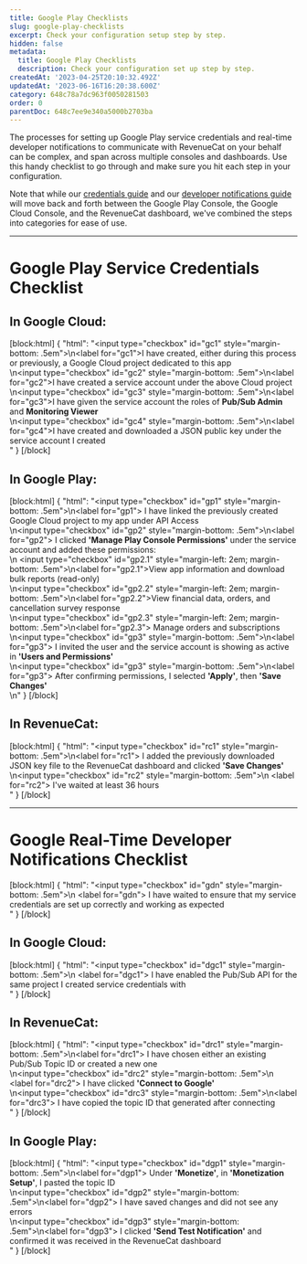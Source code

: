```yaml
---
title: Google Play Checklists
slug: google-play-checklists
excerpt: Check your configuration setup step by step.
hidden: false
metadata:
  title: Google Play Checklists
  description: Check your configuration set up step by step.
createdAt: '2023-04-25T20:10:32.492Z'
updatedAt: '2023-06-16T16:20:38.600Z'
category: 648c78a7dc963f0050281503
order: 0
parentDoc: 648c7ee9e340a5000b2703ba
---
```

The processes for setting up Google Play service credentials and real-time developer notifications to communicate with RevenueCat on your behalf can be complex, and span across multiple consoles and dashboards. Use this handy checklist to go through and make sure you hit each step in your configuration.

Note that while our [credentials guide](doc:creating-play-service-credentials) and our [developer notifications guide](doc:google-server-notifications) will move back and forth between the Google Play Console, the Google Cloud Console, and the RevenueCat dashboard, we've combined the steps into categories for ease of use.

***

# Google Play Service Credentials Checklist

## In Google Cloud:

[block:html]
{
  "html": "<input type=\"checkbox\" id=\"gc1\" style=\"margin-bottom: .5em\">\n<label for=\"gc1\">I have created, either during this process or previously, a Google Cloud project dedicated to this app</label><br>\n<input type=\"checkbox\" id=\"gc2\" style=\"margin-bottom: .5em\">\n<label for=\"gc2\">I have created a service account under the above Cloud project </label><br>\n<input type=\"checkbox\" id=\"gc3\" style=\"margin-bottom: .5em\">\n<label for=\"gc3\">I have given the service account the roles of <b>Pub/Sub Admin</b> and <b>Monitoring Viewer</b></label><br>\n<input type=\"checkbox\" id=\"gc4\" style=\"margin-bottom: .5em\">\n<label for=\"gc4\">I have created and downloaded a JSON public key under the service account I created</label><br>"
}
[/block]

## In Google Play:

[block:html]
{
  "html": "<input type=\"checkbox\" id=\"gp1\" style=\"margin-bottom: .5em\">\n<label for=\"gp1\">  I have linked the previously created Google Cloud project to my app under API Access </label><br>\n<input type=\"checkbox\" id=\"gp2\" style=\"margin-bottom: .5em\">\n<label for=\"gp2\">  I clicked <b>'Manage Play Console Permissions'</b> under the service account and added these permissions:</label><br>\n   <input type=\"checkbox\" id=\"gp2.1\" style=\"margin-left: 2em; margin-bottom: .5em\">\n<label for=\"gp2.1\">View app information and download bulk reports (read-only)</label><br>\n<input type=\"checkbox\" id=\"gp2.2\" style=\"margin-left: 2em; margin-bottom: .5em\">\n<label for=\"gp2.2\">View financial data, orders, and cancellation survey response</label><br>\n<input type=\"checkbox\" id=\"gp2.3\" style=\"margin-left: 2em; margin-bottom: .5em\">\n<label for=\"gp2.3\"> Manage orders and subscriptions</label><br>\n<input type=\"checkbox\" id=\"gp3\" style=\"margin-bottom: .5em\">\n<label for=\"gp3\">  I invited the user and the service account is showing as active in <b>'Users and Permissions'</b></label><br>\n<input type=\"checkbox\" id=\"gp3\" style=\"margin-bottom: .5em\">\n<label for=\"gp3\"> After confirming permissions, I selected <b>'Apply'</b>, then <b>'Save Changes'</b></label><br>\n"
}
[/block]

## In RevenueCat:

[block:html]
{
  "html": "<input type=\"checkbox\" id=\"rc1\" style=\"margin-bottom: .5em\">\n<label for=\"rc1\"> I added the previously downloaded JSON key file to the RevenueCat dashboard and clicked <b>'Save Changes'</b></label><br>\n<input type=\"checkbox\" id=\"rc2\" style=\"margin-bottom: .5em\">\n  <label for=\"rc2\"> I've waited at least 36 hours</label><br>"
}
[/block]

***

# Google Real-Time Developer Notifications Checklist

[block:html]
{
  "html": "<input type=\"checkbox\" id=\"gdn\" style=\"margin-bottom: .5em\">\n  <label for=\"gdn\"> I have waited to ensure that my service credentials are set up correctly and working as expected</label><br>"
}
[/block]

## In Google Cloud:

[block:html]
{
  "html": "<input type=\"checkbox\" id=\"dgc1\" style=\"margin-bottom: .5em\">\n  <label for=\"dgc1\"> I have enabled the Pub/Sub API for the same project I created service credentials with</label><br>"
}
[/block]

## In RevenueCat:

[block:html]
{
  "html": "<input type=\"checkbox\" id=\"drc1\" style=\"margin-bottom: .5em\">\n<label for=\"drc1\"> I have chosen either an existing Pub/Sub Topic ID or created a new one</label><br>\n<input type=\"checkbox\" id=\"drc2\" style=\"margin-bottom: .5em\">\n    <label for=\"drc2\">  I have clicked <b>'Connect to Google'</b></label><br>\n<input type=\"checkbox\" id=\"drc3\" style=\"margin-bottom: .5em\">\n<label for=\"drc3\">  I have copied the topic ID that generated after connecting</label><br>"
}
[/block]

## In Google Play:

[block:html]
{
  "html": "<input type=\"checkbox\" id=\"dgp1\" style=\"margin-bottom: .5em\">\n<label for=\"dgp1\"> Under <b>'Monetize'</b>, in <b>'Monetization Setup'</b>, I pasted the topic ID</label><br>\n<input type=\"checkbox\" id=\"dgp2\" style=\"margin-bottom: .5em\">\n<label for=\"dgp2\"> I have saved changes and did not see any errors</label><br>\n<input type=\"checkbox\" id=\"dgp3\" style=\"margin-bottom: .5em\">\n<label for=\"dgp3\"> I clicked <b>'Send Test Notification'</b> and confirmed it was received in the RevenueCat dashboard</label><br>"
}
[/block]